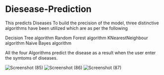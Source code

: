 # Diesease-Prediction
This predicts Diseases
To build the precision of the model, three distinctive algorithms have been utilized which are as per the following

Decision Tree algorithm
Random Forest algorithm
KNearestNeighbour algorithm
Naive Bayes algorithm


All the four Algorithms predict the disease as a result when the user enter  the symtoms of diseases.


![Screenshot (85)](https://user-images.githubusercontent.com/77791707/121008788-48299b80-c78b-11eb-9d94-a6ce61a8fa6a.png)
![Screenshot (86)](https://user-images.githubusercontent.com/77791707/121008827-537cc700-c78b-11eb-8b50-d7d4e2d475ff.png)
![Screenshot (87)](https://user-images.githubusercontent.com/77791707/121008841-58da1180-c78b-11eb-8083-1456db6923b1.png)

